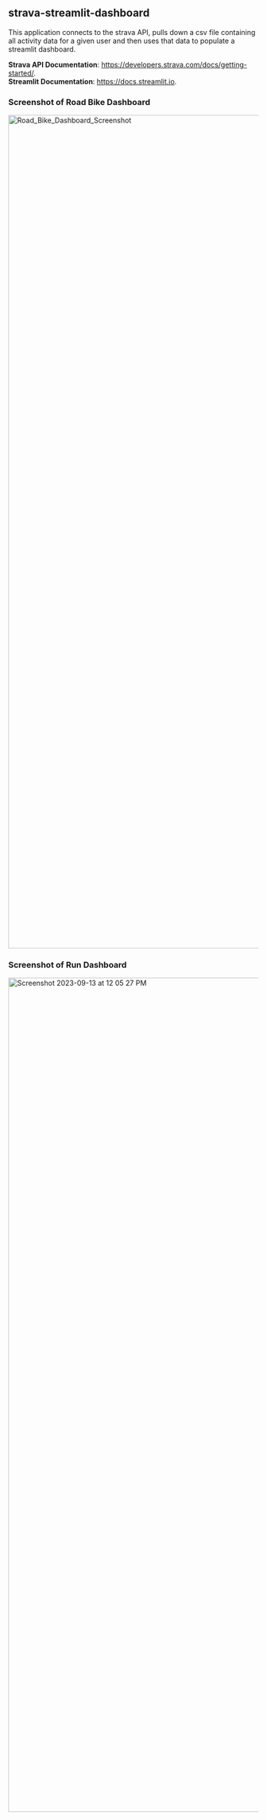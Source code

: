 ## strava-streamlit-dashboard

This application connects to the strava API, pulls down a csv file containing all activity data for a given user and then uses that data to populate a streamlit dashboard.

**Strava API Documentation**: https://developers.strava.com/docs/getting-started/.  
**Streamlit Documentation**: https://docs.streamlit.io.  


### Screenshot of Road Bike Dashboard
<img width="1677" alt="Road_Bike_Dashboard_Screenshot" src="https://github.com/masonlancaster/strava-streamlit-dashboard/assets/51869346/a9e3a41f-9c7a-46a2-bcd7-f735099025df">

### Screenshot of Run Dashboard
<img width="1679" alt="Screenshot 2023-09-13 at 12 05 27 PM" src="https://github.com/masonlancaster/strava-streamlit-dashboard/assets/51869346/cb9452cb-4f2a-4fb8-8280-21c74168e454">
